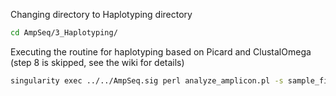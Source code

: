 Changing directory to Haplotyping directory
```bash
cd AmpSeq/3_Haplotyping/
```
Executing the routine for haplotyping based on Picard and ClustalOmega (step 8 is skipped, see the wiki for details)
```bash
singularity exec ../../AmpSeq.sig perl analyze_amplicon.pl -s sample_file.txt -k key_file.txt -o Output -m clustalo:clustal -i 8
```
